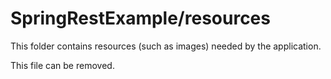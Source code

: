 # SpringRestExample/resources

This folder contains resources (such as images) needed by the application. 

This file can be removed.
